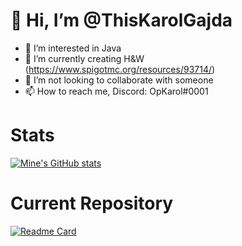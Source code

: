 # 👋 Hi, I’m @ThisKarolGajda
- 👀 I’m interested in Java
- 🌱 I’m currently creating H&W (https://www.spigotmc.org/resources/93714/)
- 💞️ I’m not looking to collaborate with someone
- 📫 How to reach me, Discord: OpKarol#0001

# Stats
[![Mine's GitHub stats](https://github-readme-stats.vercel.app/api?username=ThisKarolGajda&theme=radical)](https://github.com/ThisKarolGajda/Heroes-Wars)

# Current Repository
[![Readme Card](https://github-readme-stats.vercel.app/api/pin/?username=ThisKarolGajda&repo=Heroes-Wars)](https://github.com/ThisKarolGajda/Heroes-Wars)
